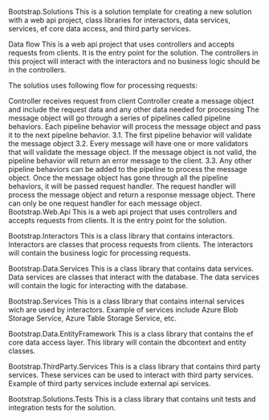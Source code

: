 Bootstrap.Solutions
This is a solution template for creating a new solution with a web api project, class libraries for interactors, data services, services, ef core data access, and third party services.

Data flow
This is a web api project that uses controllers and accepts requests from clients. It is the entry point for the solution. The controllers in this project will interact with the interactors and no business logic should be in the controllers.

The solutios uses following flow for processing requests:

Controller receives request from client
Controller create a message object and include the request data and any other data needed for processing
The message object will go through a series of pipelines called pipeline behaviors. Each pipeline behavior will process the message object and pass it to the next pipeline behavior. 3.1. The first pipeline behavior will validate the message object 3.2. Every message will have one or more validators that will validate the message object. If the message object is not valid, the pipeline behavior will return an error message to the client. 3.3. Any other pipeline behaviors can be added to the pipeline to process the message object.
Once the message object has gone through all the pipeline behaviors, it will be passed request handler. The request handler will process the message object and return a response message object. There can only be one request handler for each message object.
Bootstrap.Web.Api
This is a web api project that uses controllers and accepts requests from clients. It is the entry point for the solution.

Bootstrap.Interactors
This is a class library that contains interactors. Interactors are classes that process requests from clients. The interactors will contain the business logic for processing requests.

Bootstrap.Data.Services
This is a class library that contains data services. Data services are classes that interact with the database. The data services will contain the logic for interacting with the database.

Bootstrap.Services
This is a class library that contains internal services wich are used by interactors. Example of services include Azure Blob Storage Service, Azure Table Storage Service, etc.

Bootstrap.Data.EntityFramework
This is a class library that contains the ef core data access layer. This library will contain the dbcontext and entity classes.

Bootstrap.ThirdParty.Services
This is a class library that contains third party services. These services can be used to interact with third party services. Example of third party services include external api services.

Bootstrap.Solutions.Tests
This is a class library that contains unit tests and integration tests for the solution.
